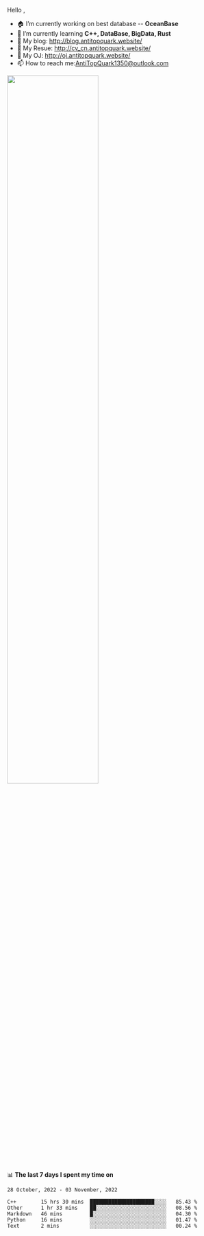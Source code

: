 
Hello , 

- 🏠 I’m currently working on best database -- **OceanBase**
- 🌱 I’m currently learning **C++, DataBase, BigData, Rust**
- 🔭 My blog:   http://blog.antitopquark.website/ 
- 👦 My Resue:  http://cv_cn.antitopquark.website/
- 🚉 My OJ:     http://oj.antitopquark.website/
- 📫 How to reach me:AntiTopQuark1350@outlook.com


<img width="65%" src="https://github-readme-stats.vercel.app/api?username=AntiTopQuark&show_icons=true&count_private=true&hide=prs&theme=default_repocard">


📊 **The last 7 days I spent my time on** 

<!--START_SECTION:waka-->
```text
28 October, 2022 - 03 November, 2022

C++        15 hrs 30 mins  █████████████████████░░░░   85.43 % 
Other      1 hr 33 mins    ██░░░░░░░░░░░░░░░░░░░░░░░   08.56 % 
Markdown   46 mins         █░░░░░░░░░░░░░░░░░░░░░░░░   04.30 % 
Python     16 mins         ░░░░░░░░░░░░░░░░░░░░░░░░░   01.47 % 
Text       2 mins          ░░░░░░░░░░░░░░░░░░░░░░░░░   00.24 %
```
<!--END_SECTION:waka-->


